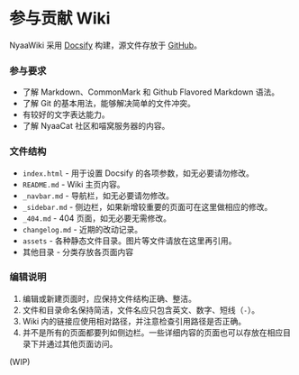 # 参与贡献 Wiki

NyaaWiki 采用 [Docsify](https://docsify.js.org) 构建，源文件存放于 [GitHub](https://github.com/NyaaCat/wiki)。

### 参与要求

- 了解 Markdown、CommonMark 和 Github Flavored Markdown 语法。
- 了解 Git 的基本用法，能够解决简单的文件冲突。
- 有较好的文字表达能力。
- 了解 NyaaCat 社区和喵窝服务器的内容。

### 文件结构

- `index.html` - 用于设置 Docsify 的各项参数，如无必要请勿修改。
- `README.md` - Wiki 主页内容。
- `_navbar.md` - 导航栏，如无必要请勿修改。
- `_sidebar.md` - 侧边栏，如果新增较重要的页面可在这里做相应的修改。
- `_404.md` - 404 页面，如无必要无需修改。
- `changelog.md` - 近期的改动记录。
- `assets` - 各种静态文件目录。图片等文件请放在这里再引用。
- 其他目录 - 分类存放各页面内容

### 编辑说明

1. 编辑或新建页面时，应保持文件结构正确、整洁。
2. 文件和目录命名保持简洁，文件名应只包含英文、数字、短线（`-`）。
3. Wiki 内的链接应使用相对路径，并注意检查引用路径是否正确。
4. 并不是所有的页面都要列如侧边栏。一些详细内容的页面也可以存放在相应目录下并通过其他页面访问。

(WIP)
